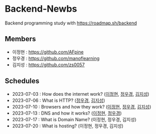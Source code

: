 # Backend-Newbs

Backend programming study with https://roadmap.sh/backend

## Members

- 이정현 : https://github.com/AFpine
- 정우경 : https://github.com/manoflearning
- 김지성 : https://github.com/zs0057

## Schedules

- 2023-07-03 : How does the internet work?
  ([이정현](https://github.com/manoflearning/backend-newbs/blob/main/AFpine/How%20does%20the%20internet%20work%3F.md),
  [정우경](<https://github.com/manoflearning/backend-newbs/blob/main/manoflearning/How%20does%20the%20internet%20work_%20(Full%20Course)%20Summary%20-%20Google%20Docs.pdf>),
  [김지성](https://github.com/manoflearning/backend-newbs/blob/main/Zs/How%20does%20Internet%20work.pdf))
- 2023-07-06 : What is HTTP?
  ([정우경](https://github.com/manoflearning/backend-newbs/blob/main/manoflearning/Everything%20you%20need%20to%20know%20about%20HTTP%20-%20Google%20Docs.pdf),
  [김지성](https://github.com/manoflearning/backend-newbs/blob/main/Zs/What%20is%20HTTP.pdf))
- 2023-07-10 : Browsers and how they work?
  ([이정현](https://github.com/manoflearning/backend-newbs/blob/main/AFpine/Browsers%20and%20how%20they%20work%3F.md),
  [정우경](https://github.com/manoflearning/backend-newbs/blob/main/manoflearning/Populating%20the%20page_%20how%20browsers%20work%20-%20Google%20Docs.pdf),
  [김지성](https://github.com/manoflearning/backend-newbs/blob/main/Zs/How%20browsers%20work.pdf))
- 2023-07-13 : DNS and how it works?
  ([이정현](https://github.com/manoflearning/backend-newbs/blob/main/AFpine/DNS%20and%20how%20it%20works%3F.md),
  [정우경](https://github.com/manoflearning/backend-newbs/blob/main/manoflearning/What%20is%20DNS_%20_%20How%20DNS%20works%20-%20Google%20Docs.pdf))
- 2023-07-17 : What is Domain Name?
  (이정현,
  정우경,
  김지성)
- 2023-07-20 : What is hosting?
  (이정현,
  정우경,
  김지성)
